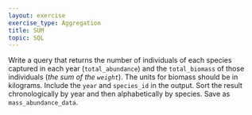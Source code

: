 ```yaml
---
layout: exercise
exercise_type: Aggregation
title: SUM
topic: SQL
---
```


Write a query that returns the number of individuals of each species
captured in each year (`total_abundance`) and the `total_biomass` of those 
individuals (*the sum of the `weight`*). The units for biomass should be in 
kilograms. Include the `year` and `species_id` in the output. Sort the result
chronologically by year and then alphabetically by species. Save as
`mass_abundance_data`.
